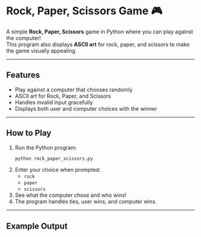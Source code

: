 # Rock, Paper, Scissors Game 🎮

A simple **Rock, Paper, Scissors** game in Python where you can play against the computer!  
This program also displays **ASCII art** for rock, paper, and scissors to make the game visually appealing.

---

## Features

- Play against a computer that chooses randomly
- ASCII art for Rock, Paper, and Scissors
- Handles invalid input gracefully
- Displays both user and computer choices with the winner

---

## How to Play

1. Run the Python program:
    ```bash
    python rock_paper_scissors.py
    ```
2. Enter your choice when prompted:
    - `rock`
    - `paper`
    - `scissors`
3. See what the computer chose and who wins!
4. The program handles ties, user wins, and computer wins.

---

## Example Output

